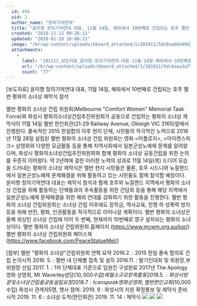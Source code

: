 ```yaml
---
  id: 494
  uid: 2
  author_name: "정의기억연대"
  title: "윤미향 정의기억연대 대표, 11월 14일, 해외에서 10번째로 건립되는 호주 멜번 평화의 소녀상 제막식 참석"
  created: "2019-11-11 09:26:11"
  updated: "2020-01-28 16:06:31"
  image: "/kr/wp-content/uploads/kboard_attached/1/201911/5dc8aa66e09d12652145.jpg"
  attachments: 
    - 
      label: "191111_보도자료_윤미향-정의기억연대-대표-11월-14일-해외에서-10번째로-건립되는-호주-멜번-평화의-소녀상-제막식-참석.hwp"
      url: "/kr/wp-content/uploads/kboard_attached/1/201911/5dc8aaa3a77a95645203.hwp"
      count: "77"
---
```

\[보도자료\] 윤미향 정의기억연대 대표, 11월 14일, 해외에서 10번째로 건립되는 호주 멜번 평화의 소녀상 제막식 참석

멜번 평화의 소녀상 건립 위원회(Melbourne "Comfort Women" Memorial Task Force)와 화성시 평화의소녀상건립추진위원회가 공동으로 건립하는 평화의 소녀상 제막식이 11월 14일 멜번 한인회관(21-29 Railway Avenue, Okleigh VIC 3165)앞에서 진행된다. 
졸속적인 2015 한일합의 이후 현지 단체, 시민들의 적극적인 노력으로 2016년 11월 28일 설립된 멜번 평화의 소녀상 건립 위원회는 영화 <어폴로지>, <아이캔스피크> 상영회와 다양한 모금활동 등을 통해 지역사회에서 일본군성노예제 문제를 알려왔으며, 화성시 평화의소녀상건립추진위원회와 함께 평화의 소녀상 공동건립을 위한 논의를 꾸준히 이어왔다. 
약 2년여에 걸친 이러한 노력의 성과로 11월 14일(목) 드디어 모습을 드러내는 평화의 소녀상 제막식은 멜번 현지 시민들은 물론, 호주 시드니와 뉴질랜드에서 일본군성노예제 문제해결을 위해 활동하고 있는 시민들도 함께 참석할 예정이다. 
윤미향 정의기억연대 대표는 제막식 참석과 함께 호주와 뉴질랜드 지역에서 평화의 소녀상 건립을 위해 활동하는 단체들과의 후속활동을 위한 간담회 등을 통해 해당 지역에서 일본군성노예제 문제해결을 위한 해외 연대를 강화하기 위한 활동을 진행한다. 
멜번 평화의 소녀상 건립위원회는 소녀상 건립 이후에도 장학금, 역사교육, 전쟁 하 성폭력 방지 등을 위해 반전, 평화, 인권활동을 적극적으로 이어나갈 계획이다. 
멜번 평화의 소녀상은 올해 워싱턴 소녀상 건립에 이어 두 번째, 현재까지 10번째로 영구 설치되는 평화의 소녀상이다. 
멜번 평화의 소녀상 건립위원회 홈페이지 (https://www.mcwm.org.au/kor/) 
멜번 평화의 소녀상 건립위원회 페이스북 (https://www.facebook.com/PeaceStatueMel/)

\[첨부\] 멜번 "평화의 소녀상"건립위원회 연혁 요약
2016.2. : 2015 한일 졸속 합의로 건립 논의시작
2016. 5. : 멜번 내 단체별 접촉 및 설득
2016.11. : 발기인대회 및 위원장,부위원장 선임
2017. 1. : 1차 단체대표 기준으로 임원진 구성완료
2017년 
The Apology 영화 상영회, Mt Waverley성당($10,000수입)
매월 소규모 판촉활동
2018. 5. : 화성시 방문 및 소녀상 건립을 공동 설립 요청
2018. 7 : I can speak 영화 상영회, 멜번한인교회($10,000수입) 화성시 관계자5명, 행사 참여:
2019. 9 : 화성시의 지원 확정통보 및 제막식 준비시작
2019. 11. 6 : 소녀상 도착(한인회관)
2019. 11. 14 : 제막식 ![](/kr/wp-content/uploads/kboard_attached/1/201911/5dc8aa66e09d12652145.jpg) ![](/kr/wp-content/uploads/kboard_attached/1/201911/5dc8aa66df29e5963013.jpg) ![](/kr/wp-content/uploads/kboard_attached/1/201911/5dc8aa66db69a7257978.jpg)